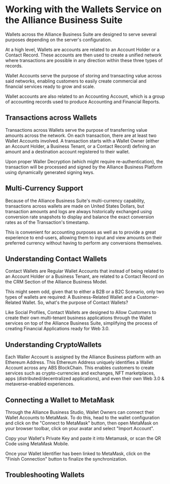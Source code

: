 # Working with the Wallets Service on the Alliance Business Suite

Wallets across the Alliance Business Suite are designed to serve several purposes depending on the server's configuration.

At a high level, Wallets are accounts are related to an Account Holder or a Contact Record. These accounts are then used to create a unified network where transactions are possible in any direction within these three types of records.

Wallet Accounts serve the purpose of storing and transacting value across said networks, enabling customers to easily create commercial and financial services ready to grow and scale.

Wallet accounts are also related to an Accounting Account, which is a group of accounting records used to produce Accounting and Financial Reports.


## Transactions across Wallets

Transactions across Wallets serve the purpose of transferring value amounts across the network. On each transaction, there are at least two Wallet Accounts involved. A transaction starts with a Wallet Owner (either an Account Holder, a Business Tenant, or a Contact Record) defining an amount and a destination account registered to their wallet.

Upon proper Waller Decryption (which might require re-authentication), the transaction will be processed and signed by the Alliance Business Platform using dynamically generated signing keys.

## Multi-Currency Support

Because of the Alliance Business Suite's multi-currency capability, transactions across wallets are made on United States Dollars, but transaction amounts and logs are always historically exchanged using conversion rate snapshots to display and balance the exact conversion rates as of the Transaction's timestamp.

This is convenient for accounting purposes as well as to provide a great experience to end-users, allowing them to input and view amounts on their preferred currency without having to perform any conversions themselves.

## Understanding Contact Wallets

Contact Wallets are Regular Wallet Accounts that instead of being related to an Account Holder or a Business Tenant, are related to a Contact Record on the CRM Section of the Alliance Business Model.

This might seem odd, given that to either a B2B or a B2C Scenario, only two types of wallets are required: A Business-Related Wallet and a Customer-Related Wallet. So, what's the purpose of Contact Wallets? 

Like Social Profiles, Contact Wallets are designed to Allow Customers to create their own multi-tenant business applications through the Wallet services on top of the Alliance Business Suite, simplifying the process of creating Financial Applications ready for Web 3.0.

## Understanding CryptoWallets

Each Waller Account is assigned by the Alliance Business platform with an Ethereum Address. This Ethereum Address uniquely identifies a Wallet Account across any ABS BlockChain. This enables customers to create services such as crypto-currencies and exchanges, NFT marketplaces, apps (distributed/decentralized applications), and even their own  Web 3.0 & metaverse-enabled experiences.

## Connecting a Wallet to MetaMask

Through the Alliance Business Studio, Wallet Owners can connect their Wallet Accounts to MetaMask. To do this, head to the wallet configuration and click on the "Connect to MetaMask" button, then open MetaMask on your browser toolbar, click on your avatar and select "Import Account". 

Copy your Wallet's Private Key and paste it into Metamask, or scan the QR Code using MetaMask Mobile.

Once your Wallet Identifier has been linked to MetaMask, click on the "Finish Connection" button to finalize the synchronization.


## Troubleshooting Wallets








